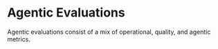 # Agentic Evaluations

Agentic evaluations consist of a mix of operational, quality, and agentic metrics.

